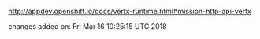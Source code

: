 http://appdev.openshift.io/docs/vertx-runtime.html#mission-http-api-vertx

 
 changes added on: Fri Mar 16 10:25:15 UTC 2018